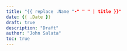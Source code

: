 ```yaml
---
title: "{{ replace .Name "-" " " | title }}"
date: {{ .Date }}
draft: true
description: "Draft"
author: "John Salata"
toc: true
---
```


